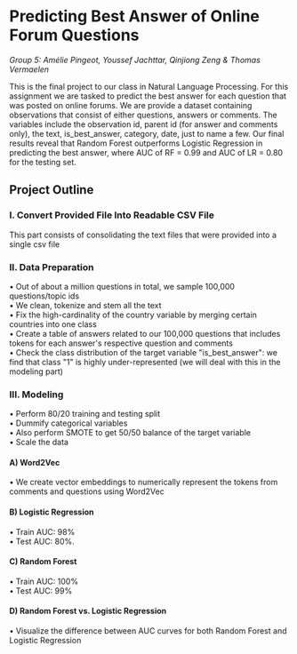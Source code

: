 # Predicting Best Answer of Online Forum Questions

*Group 5: Amélie Pingeot, Youssef Jachttar, Qinjiong Zeng & Thomas Vermaelen* 

This is the final project to our class in Natural Language Processing. For this assignment we are tasked to predict the best answer 
for each question that was posted on online forums. We are provide a dataset containing observations that consist of either questions, answers or comments. 
The variables include the observation id, parent id (for answer and comments only), the text, is_best_answer, category, date, just to name a few. 
Our final results reveal that Random Forest outperforms Logistic Regression in predicting the best answer, where AUC of RF = 0.99 and AUC of LR = 0.80 for the testing set.  

## Project Outline

### I. Convert Provided File Into Readable CSV File

This part consists of consolidating the text files that were provided into a single csv file 

### II. Data Preparation

• Out of about a million questions in total, we sample 100,000 questions/topic ids  
• We clean, tokenize and stem all the text  
• Fix the high-cardinality of the country variable by merging certain countries into one class  
• Create a table of answers related to our 100,000 questions that includes tokens for each answer's respective question and comments  
• Check the class distribution of the target variable "is_best_answer": we find that class "1" is highly under-represented (we will deal with this in the modeling part)  

### III. Modeling

• Perform 80/20 training and testing split  
• Dummify categorical variables  
• Also perform SMOTE to get 50/50 balance of the target variable  
• Scale the data  

#### A) Word2Vec

• We create vector embeddings to numerically represent the tokens from comments and questions using Word2Vec  

#### B) Logistic Regression

• Train AUC: 98%  
• Test AUC: 80%. 

#### C) Random Forest

• Train AUC: 100%   
• Test AUC: 99%  

#### D) Random Forest vs. Logistic Regression

• Visualize the difference between AUC curves for both Random Forest and Logistic Regression  
